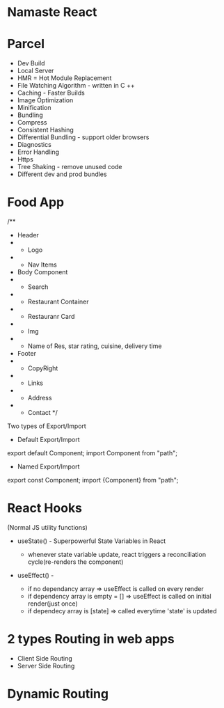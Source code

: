 # Namaste React


# Parcel
- Dev Build
- Local Server
- HMR = Hot Module Replacement
- File Watching Algorithm - written in C ++
- Caching - Faster Builds
- Image Optimization
- Minification
- Bundling
- Compress
- Consistent Hashing
- Differential Bundling - support older browsers
- Diagnostics
- Error Handling
- Https
- Tree Shaking - remove unused code
- Different dev and prod bundles

# Food App
/**
 * Header
 * - Logo
 * - Nav Items
 * Body Component
 * - Search
 * - Restaurant Container 
 *   - Restauranr Card
 *    - Img
 *    - Name of Res, star  rating, cuisine, delivery time
 * Footer
 * - CopyRight
 * - Links
 * - Address
 * - Contact
 */

 Two types of Export/Import

 - Default Export/Import

export default Component;
import Component from "path";

 - Named Export/Import

export const Component;
import {Component} from "path";

# React Hooks
(Normal JS utility functions)
- useState() - Superpowerful State Variables in React
    - whenever state variable update, react triggers a reconciliation cycle(re-renders the component)

- useEffect() - 
    - if no dependancy array => useEffect is called on every render
    - if dependency array is empty = [] => useEffect is called on initial render(just once)
    - if dependecy array is [state] => called everytime 'state' is updated


# 2 types Routing in web apps
- Client Side Routing
- Server Side Routing


# Dynamic Routing